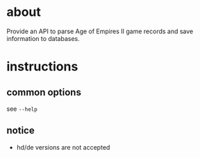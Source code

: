 # about
Provide an API to parse Age of Empires II game records and save information to databases.   

# instructions
## common options
see `--help`

## notice
- hd/de versions are not accepted